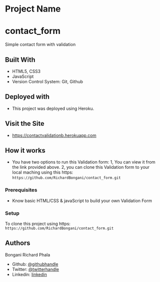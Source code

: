 # Project Name
# contact_form
Simple contact form with validation

## Built With
- HTML5, CSS3
- JavaScript
- Version Control System: Git, Github

## Deployed with
- This project was deployed using Heroku.

## Visit the Site
- https://contactvalidationb.herokuapp.com

## How it works
- You have two options to run this Validation form: 1, You can view it from the link provided above. 2, you can clone this Validation form to your local maching using this https: ```https://github.com/RichardBongani/contact_form.git```

### Prerequisites
 - Know basic HTML/CSS & javaScript to build your own Validation Form

### Setup
To clone this project using https: ```https://github.com/RichardBongani/contact_form.git```


## Authors

  Bongani Richard Phala
- Github: [@githubhandle](https://github.com/RichardBongani)
- Twitter: [@twitterhandle](https://github.com/Richard15391169)
- Linkedin: [linkedin](https://www.linkedin.com/in/richard-phala-078428113/)

